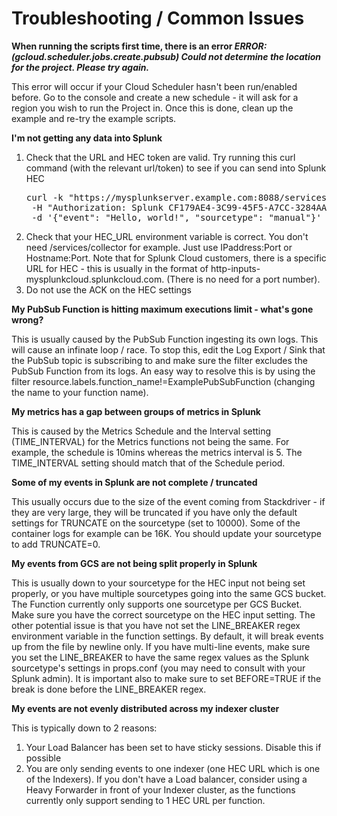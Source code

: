 # Troubleshooting / Common Issues

**When running the scripts first time, there is an error *ERROR: (gcloud.scheduler.jobs.create.pubsub) Could not determine the location for the project. Please try again.***

This error will occur if your Cloud Scheduler hasn't been run/enabled before. Go to the console and create a new schedule - it will ask for a region you wish to run the Project in. Once this is done, clean up the example and re-try the example scripts.

**I'm not getting any data into Splunk**

1) Check that the URL and HEC token are valid. 
	Try running this curl command (with the relevant url/token) to see if you can send into Splunk HEC
	<pre>curl -k "https://mysplunkserver.example.com:8088/services/collector" \
    -H "Authorization: Splunk CF179AE4-3C99-45F5-A7CC-3284AA91CF67" \
    -d '{"event": "Hello, world!", "sourcetype": "manual"}' </pre>
2) Check that your HEC_URL environment variable is correct. You don't need /services/collector for example. Just use  IPaddress:Port or Hostname:Port. Note that for Splunk Cloud customers, there is a specific URL for HEC - this is usually in the format of http-inputs-mysplunkcloud.splunkcloud.com. (There is no need for a port number). 
3) Do not use the ACK on the HEC settings

**My PubSub Function is hitting maximum executions limit - what's gone wrong?**

This is usually caused by the PubSub Function ingesting its own logs. This will cause an infinate loop / race. To stop this, edit the Log Export / Sink that the PubSub topic is subscribing to and make sure the filter excludes the PubSub Function from its logs. An easy way to resolve this is by using the filter resource.labels.function_name!=ExamplePubSubFunction (changing the name to your function name). 


**My metrics has a gap between groups of metrics in Splunk**

This is caused by the Metrics Schedule and the Interval setting (TIME_INTERVAL) for the Metrics functions not being the same. For example, the schedule is 10mins whereas the metrics interval is 5. The TIME_INTERVAL setting should match that of the Schedule period.


**Some of my events in Splunk are not complete / truncated**

This usually occurs due to the size of the event coming from Stackdriver - if they are very large, they will be truncated if you have only the default settings for TRUNCATE on the sourcetype (set to 10000). Some of the container logs for example can be 16K. You should update your sourcetype to add TRUNCATE=0.

**My events from GCS are not being split properly in Splunk**

This is usually down to your sourcetype for the HEC input not being set properly, or you have multiple sourcetypes going into the same GCS bucket. The Function currently only supports one sourcetype per GCS Bucket. Make sure you have the correct sourcetype on the HEC input setting.
The other potential issue is that you have not set the LINE_BREAKER regex environment variable in the function settings. By default, it will break events up from the file by newline only. If you have multi-line events, make sure you set the LINE_BREAKER to have the same regex values as the Splunk sourcetype's settings in props.conf (you may need to consult with your Splunk admin). It is important also to make sure to set BEFORE=TRUE if the break is done before the LINE_BREAKER regex.

**My events are not evenly distributed across my indexer cluster**

This is typically down to 2 reasons:
1) Your Load Balancer has been set to have sticky sessions. Disable this if possible
2) You are only sending events to one indexer (one HEC URL which is one of the Indexers). If you don't have a Load balancer, consider using a Heavy Forwarder in front of your Indexer cluster, as the functions currently only support sending to 1 HEC URL per function.

